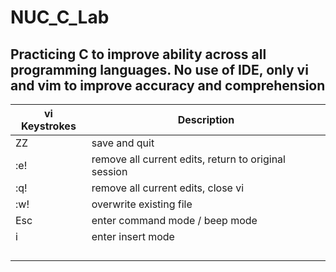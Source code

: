 # NUC_C_Lab
## Practicing C to improve ability across all programming languages. No use of IDE, only vi and vim to improve accuracy and comprehension

| vi Keystrokes      | Description |
| ----------- | ----------- |
|ZZ|save and quit|
|:e!|remove all current edits, return to original session|
|:q!|remove all current edits, close vi|
|:w!|overwrite existing file|
|Esc|enter command mode / beep mode|
|i|enter insert mode|
|       |        |
|    |         |
|       |        |
|    |         |

